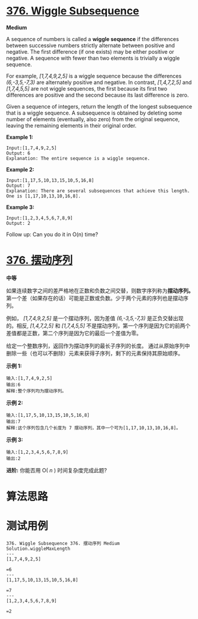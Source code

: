 # [376. Wiggle Subsequence][enTitle]

**Medium**

A sequence of numbers is called a **wiggle sequence**  if the differences between successive numbers strictly alternate between positive and negative. The first difference (if one exists) may be either positive or negative. A sequence with fewer than two elements is trivially a wiggle sequence.

For example,  *[1,7,4,9,2,5]*  is a wiggle sequence because the differences  *(6,-3,5,-7,3)*  are alternately positive and negative. In contrast,  *[1,4,7,2,5]*  and  *[1,7,4,5,5]*  are not wiggle sequences, the first because its first two differences are positive and the second because its last difference is zero.

Given a sequence of integers, return the length of the longest subsequence that is a wiggle sequence. A subsequence is obtained by deleting some number of elements (eventually, also zero) from the original sequence, leaving the remaining elements in their original order.

**Example 1:** 

```
Input:[1,7,4,9,2,5]
Output: 6
Explanation: The entire sequence is a wiggle sequence.
```


**Example 2:** 

```
Input:[1,17,5,10,13,15,10,5,16,8]
Output: 7
Explanation: There are several subsequences that achieve this length. One is [1,17,10,13,10,16,8].
```


**Example 3:** 

```
Input:[1,2,3,4,5,6,7,8,9]
Output: 2
```

Follow up: Can you do it in O(n) time?




# [376. 摆动序列][cnTitle]

**中等**

如果连续数字之间的差严格地在正数和负数之间交替，则数字序列称为**摆动序列。** 第一个差（如果存在的话）可能是正数或负数。少于两个元素的序列也是摆动序列。

例如，  *[1,7,4,9,2,5]*  是一个摆动序列，因为差值  *(6,-3,5,-7,3)*  是正负交替出现的。相反,  *[1,4,7,2,5]*  和  *[1,7,4,5,5]*  不是摆动序列，第一个序列是因为它的前两个差值都是正数，第二个序列是因为它的最后一个差值为零。

给定一个整数序列，返回作为摆动序列的最长子序列的长度。 通过从原始序列中删除一些（也可以不删除）元素来获得子序列，剩下的元素保持其原始顺序。

**示例 1:** 

```
输入:[1,7,4,9,2,5]
输出:6 
解释:整个序列均为摆动序列。

```

**示例 2:** 

```
输入:[1,17,5,10,13,15,10,5,16,8]
输出:7
解释:这个序列包含几个长度为 7 摆动序列，其中一个可为[1,17,10,13,10,16,8]。
```

**示例 3:** 

```
输入:[1,2,3,4,5,6,7,8,9]
输出:2
```

**进阶:**  你能否用 O( *n* ) 时间复杂度完成此题?


# 算法思路

# 测试用例
```
376. Wiggle Subsequence 376. 摆动序列 Medium
Solution.wiggleMaxLength
---
[1,7,4,9,2,5]

=6
---
[1,17,5,10,13,15,10,5,16,8]

=7
---
[1,2,3,4,5,6,7,8,9]

=2
```

[enTitle]: https://leetcode.com/problems/wiggle-subsequence/
[cnTitle]: https://leetcode-cn.com/problems/wiggle-subsequence/

